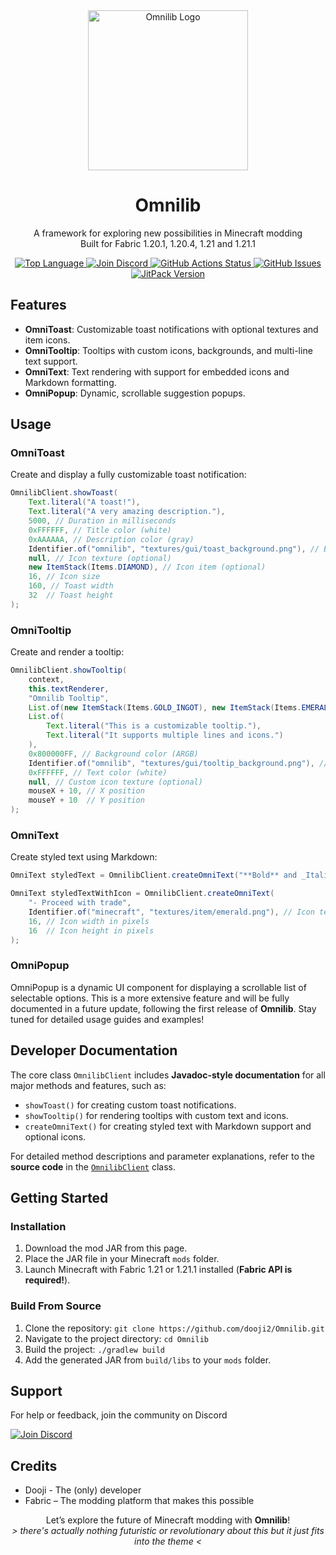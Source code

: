 <div align="center">
    <img src="https://cdn.modrinth.com/data/cached_images/42f674ee76d1a9ead331f83c808276cbe0ce2371_0.webp" alt="Omnilib Logo" width="256" />
    <h1>Omnilib</h1>
    <p>
        A framework for exploring new possibilities in Minecraft modding<br>
        Built for Fabric 1.20.1, 1.20.4, 1.21 and 1.21.1
    </p>
    <p>
        <a href="https://github.com/dooji2/Omnilib">
            <img src="https://img.shields.io/github/languages/top/dooji2/omnilib?color=4B8BBE&style=for-the-badge" alt="Top Language" />
        </a>
        <a href="https://discord.gg/UPmnyM9YcY">
            <img src="https://img.shields.io/discord/1153370502539255808?color=5865F2&label=Discord&logo=discord&style=for-the-badge" alt="Join Discord" />
        </a>
        <a href="https://github.com/dooji2/Omnilib/actions">
            <img src="https://img.shields.io/github/actions/workflow/status/dooji2/omnilib/build.yml?style=for-the-badge" alt="GitHub Actions Status" />
        </a>
        <a href="https://github.com/dooji2/Omnilib/issues">
            <img src="https://img.shields.io/github/issues/dooji2/omnilib?color=yellow&style=for-the-badge" alt="GitHub Issues" />
        </a>
        <a href="https://jitpack.io/#dooji2/omnilib/">
            <img src="https://img.shields.io/jitpack/v/github/dooji2/omnilib?style=for-the-badge" alt="JitPack Version" />
        </a>
    </p>
</div>

## Features

- **OmniToast**: Customizable toast notifications with optional textures and item icons.
- **OmniTooltip**: Tooltips with custom icons, backgrounds, and multi-line text support.
- **OmniText**: Text rendering with support for embedded icons and Markdown formatting.
- **OmniPopup**: Dynamic, scrollable suggestion popups.

## Usage

### OmniToast
Create and display a fully customizable toast notification:
```java
OmnilibClient.showToast(
    Text.literal("A toast!"),
    Text.literal("A very amazing description."),
    5000, // Duration in milliseconds
    0xFFFFFF, // Title color (white)
    0xAAAAAA, // Description color (gray)
    Identifier.of("omnilib", "textures/gui/toast_background.png"), // Background texture
    null, // Icon texture (optional)
    new ItemStack(Items.DIAMOND), // Icon item (optional)
    16, // Icon size
    160, // Toast width
    32  // Toast height
);
```

### OmniTooltip
Create and render a tooltip:
```java
OmnilibClient.showTooltip(
    context,
    this.textRenderer,
    "Omnilib Tooltip",
    List.of(new ItemStack(Items.GOLD_INGOT), new ItemStack(Items.EMERALD)), // Item stacks to display
    List.of(
        Text.literal("This is a customizable tooltip."),
        Text.literal("It supports multiple lines and icons.")
    ),
    0x800000FF, // Background color (ARGB)
    Identifier.of("omnilib", "textures/gui/tooltip_background.png"), // Custom background texture (optional)
    0xFFFFFF, // Text color (white)
    null, // Custom icon texture (optional)
    mouseX + 10, // X position
    mouseY + 10  // Y position
);
```

### OmniText
Create styled text using Markdown:
```java
OmniText styledText = OmnilibClient.createOmniText("**Bold** and _Italic_ text with __Markdown__.");

OmniText styledTextWithIcon = OmnilibClient.createOmniText(
    "- Proceed with trade",
    Identifier.of("minecraft", "textures/item/emerald.png"), // Icon texture
    16, // Icon width in pixels
    16  // Icon height in pixels
);
```

### OmniPopup
OmniPopup is a dynamic UI component for displaying a scrollable list of selectable options. This is a more extensive feature and will be fully documented in a future update, following the first release of **Omnilib**. Stay tuned for detailed usage guides and examples!

## Developer Documentation
The core class `OmnilibClient` includes **Javadoc-style documentation** for all major methods and features, such as:

- `showToast()` for creating custom toast notifications.
- `showTooltip()` for rendering tooltips with custom text and icons.
- `createOmniText()` for creating styled text with Markdown support and optional icons.

For detailed method descriptions and parameter explanations, refer to the **source code** in the [`OmnilibClient`](https://github.com/dooji2/Omnilib/blob/main/src/client/java/com/dooji/omnilib/OmnilibClient.java) class.

## Getting Started

### Installation
1. Download the mod JAR from this page.
2. Place the JAR file in your Minecraft `mods` folder.
3. Launch Minecraft with Fabric 1.21 or 1.21.1 installed (**Fabric API is required!**).

### Build From Source
1. Clone the repository: `git clone https://github.com/dooji2/Omnilib.git`
2. Navigate to the project directory: `cd Omnilib`
3. Build the project: `./gradlew build`
4. Add the generated JAR from `build/libs` to your `mods` folder.

## Support

For help or feedback, join the community on Discord

<a href="https://discord.gg/UPmnyM9YcY">
    <img src="https://img.shields.io/discord/1153370502539255808?color=5865F2&label=Discord&logo=discord&style=for-the-badge" alt="Join Discord" />
</a>

## Credits

- Dooji - The (only) developer
- Fabric – The modding platform that makes this possible

<p align="center">
    Let’s explore the future of Minecraft modding with <strong>Omnilib</strong>!<br>
    <em>> there's actually nothing futuristic or revolutionary about this but it just fits into the theme <</em>
</p>
